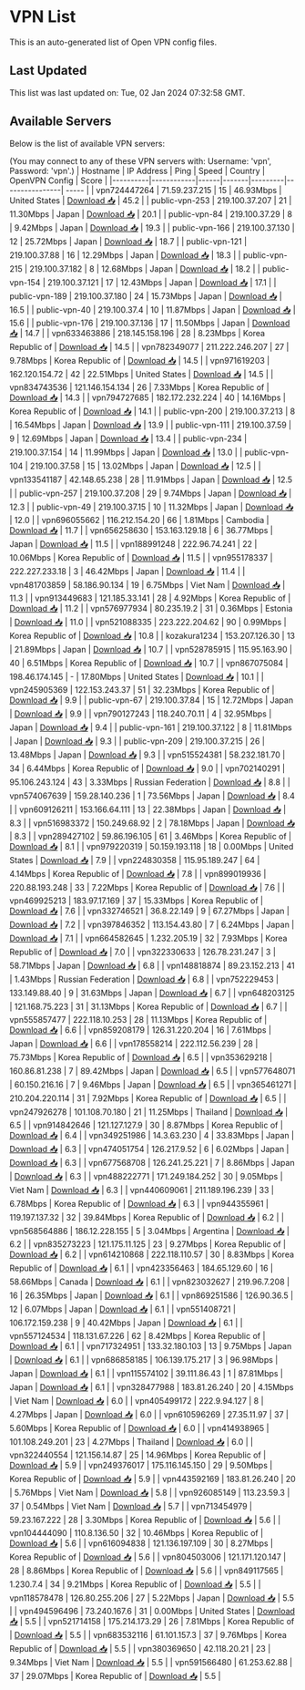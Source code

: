 # VPN List

This is an auto-generated list of Open VPN config files.

## Last Updated

This list was last updated on: Tue, 02 Jan 2024 07:32:58 GMT.

## Available Servers

Below is the list of available VPN servers:

(You may connect to any of these VPN servers with: Username: 'vpn', Password: 'vpn'.)
| Hostname | IP Address | Ping | Speed | Country | OpenVPN Config | Score |
|----------|------------|------|-------|---------|----------------| ----- |
| vpn724447264 | 71.59.237.215 | 15 | 46.93Mbps | United States | [Download 📥](./configs/server_0_US.ovpn) | 45.2 |
| public-vpn-253 | 219.100.37.207 | 21 | 11.30Mbps | Japan | [Download 📥](./configs/server_1_JP.ovpn) | 20.1 |
| public-vpn-84 | 219.100.37.29 | 8 | 9.42Mbps | Japan | [Download 📥](./configs/server_2_JP.ovpn) | 19.3 |
| public-vpn-166 | 219.100.37.130 | 12 | 25.72Mbps | Japan | [Download 📥](./configs/server_3_JP.ovpn) | 18.7 |
| public-vpn-121 | 219.100.37.88 | 16 | 12.29Mbps | Japan | [Download 📥](./configs/server_4_JP.ovpn) | 18.3 |
| public-vpn-215 | 219.100.37.182 | 8 | 12.68Mbps | Japan | [Download 📥](./configs/server_5_JP.ovpn) | 18.2 |
| public-vpn-154 | 219.100.37.121 | 17 | 12.43Mbps | Japan | [Download 📥](./configs/server_6_JP.ovpn) | 17.1 |
| public-vpn-189 | 219.100.37.180 | 24 | 15.73Mbps | Japan | [Download 📥](./configs/server_7_JP.ovpn) | 16.5 |
| public-vpn-40 | 219.100.37.4 | 10 | 11.87Mbps | Japan | [Download 📥](./configs/server_8_JP.ovpn) | 15.6 |
| public-vpn-176 | 219.100.37.136 | 17 | 11.50Mbps | Japan | [Download 📥](./configs/server_9_JP.ovpn) | 14.7 |
| vpn633463886 | 218.145.158.196 | 28 | 8.23Mbps | Korea Republic of | [Download 📥](./configs/server_10_KR.ovpn) | 14.5 |
| vpn782349077 | 211.222.246.207 | 27 | 9.78Mbps | Korea Republic of | [Download 📥](./configs/server_11_KR.ovpn) | 14.5 |
| vpn971619203 | 162.120.154.72 | 42 | 22.51Mbps | United States | [Download 📥](./configs/server_12_US.ovpn) | 14.5 |
| vpn834743536 | 121.146.154.134 | 26 | 7.33Mbps | Korea Republic of | [Download 📥](./configs/server_13_KR.ovpn) | 14.3 |
| vpn794727685 | 182.172.232.224 | 40 | 14.16Mbps | Korea Republic of | [Download 📥](./configs/server_14_KR.ovpn) | 14.1 |
| public-vpn-200 | 219.100.37.213 | 8 | 16.54Mbps | Japan | [Download 📥](./configs/server_15_JP.ovpn) | 13.9 |
| public-vpn-111 | 219.100.37.59 | 9 | 12.69Mbps | Japan | [Download 📥](./configs/server_16_JP.ovpn) | 13.4 |
| public-vpn-234 | 219.100.37.154 | 14 | 11.99Mbps | Japan | [Download 📥](./configs/server_17_JP.ovpn) | 13.0 |
| public-vpn-104 | 219.100.37.58 | 15 | 13.02Mbps | Japan | [Download 📥](./configs/server_18_JP.ovpn) | 12.5 |
| vpn133541187 | 42.148.65.238 | 28 | 11.91Mbps | Japan | [Download 📥](./configs/server_19_JP.ovpn) | 12.5 |
| public-vpn-257 | 219.100.37.208 | 29 | 9.74Mbps | Japan | [Download 📥](./configs/server_20_JP.ovpn) | 12.3 |
| public-vpn-49 | 219.100.37.15 | 10 | 11.32Mbps | Japan | [Download 📥](./configs/server_21_JP.ovpn) | 12.0 |
| vpn696055662 | 116.212.154.20 | 66 | 1.81Mbps | Cambodia | [Download 📥](./configs/server_22_KH.ovpn) | 11.7 |
| vpn656258630 | 153.163.129.18 | 6 | 36.77Mbps | Japan | [Download 📥](./configs/server_23_JP.ovpn) | 11.5 |
| vpn188991248 | 222.96.74.241 | 22 | 10.06Mbps | Korea Republic of | [Download 📥](./configs/server_24_KR.ovpn) | 11.5 |
| vpn955178337 | 222.227.233.18 | 3 | 46.42Mbps | Japan | [Download 📥](./configs/server_25_JP.ovpn) | 11.4 |
| vpn481703859 | 58.186.90.134 | 19 | 6.75Mbps | Viet Nam | [Download 📥](./configs/server_26_VN.ovpn) | 11.3 |
| vpn913449683 | 121.185.33.141 | 28 | 4.92Mbps | Korea Republic of | [Download 📥](./configs/server_27_KR.ovpn) | 11.2 |
| vpn576977934 | 80.235.19.2 | 31 | 0.36Mbps | Estonia | [Download 📥](./configs/server_28_EE.ovpn) | 11.0 |
| vpn521088335 | 223.222.204.62 | 90 | 0.99Mbps | Korea Republic of | [Download 📥](./configs/server_29_KR.ovpn) | 10.8 |
| kozakura1234 | 153.207.126.30 | 13 | 21.89Mbps | Japan | [Download 📥](./configs/server_30_JP.ovpn) | 10.7 |
| vpn528785915 | 115.95.163.90 | 40 | 6.51Mbps | Korea Republic of | [Download 📥](./configs/server_31_KR.ovpn) | 10.7 |
| vpn867075084 | 198.46.174.145 | - | 17.80Mbps | United States | [Download 📥](./configs/server_32_US.ovpn) | 10.1 |
| vpn245905369 | 122.153.243.37 | 51 | 32.23Mbps | Korea Republic of | [Download 📥](./configs/server_33_KR.ovpn) | 9.9 |
| public-vpn-67 | 219.100.37.84 | 15 | 12.72Mbps | Japan | [Download 📥](./configs/server_34_JP.ovpn) | 9.9 |
| vpn790127243 | 118.240.70.11 | 4 | 32.95Mbps | Japan | [Download 📥](./configs/server_35_JP.ovpn) | 9.4 |
| public-vpn-161 | 219.100.37.122 | 8 | 11.81Mbps | Japan | [Download 📥](./configs/server_36_JP.ovpn) | 9.3 |
| public-vpn-209 | 219.100.37.215 | 26 | 13.48Mbps | Japan | [Download 📥](./configs/server_37_JP.ovpn) | 9.3 |
| vpn515524381 | 58.232.181.70 | 34 | 6.44Mbps | Korea Republic of | [Download 📥](./configs/server_38_KR.ovpn) | 9.0 |
| vpn702140291 | 95.106.243.124 | 43 | 3.33Mbps | Russian Federation | [Download 📥](./configs/server_39_RU.ovpn) | 8.8 |
| vpn574067639 | 159.28.140.236 | 1 | 73.56Mbps | Japan | [Download 📥](./configs/server_40_JP.ovpn) | 8.4 |
| vpn609126211 | 153.166.64.111 | 13 | 22.38Mbps | Japan | [Download 📥](./configs/server_41_JP.ovpn) | 8.3 |
| vpn516983372 | 150.249.68.92 | 2 | 78.18Mbps | Japan | [Download 📥](./configs/server_42_JP.ovpn) | 8.3 |
| vpn289427102 | 59.86.196.105 | 61 | 3.46Mbps | Korea Republic of | [Download 📥](./configs/server_43_KR.ovpn) | 8.1 |
| vpn979220319 | 50.159.193.118 | 18 | 0.00Mbps | United States | [Download 📥](./configs/server_44_US.ovpn) | 7.9 |
| vpn224830358 | 115.95.189.247 | 64 | 4.14Mbps | Korea Republic of | [Download 📥](./configs/server_45_KR.ovpn) | 7.8 |
| vpn899019936 | 220.88.193.248 | 33 | 7.22Mbps | Korea Republic of | [Download 📥](./configs/server_46_KR.ovpn) | 7.6 |
| vpn469925213 | 183.97.17.169 | 37 | 15.33Mbps | Korea Republic of | [Download 📥](./configs/server_47_KR.ovpn) | 7.6 |
| vpn332746521 | 36.8.22.149 | 9 | 67.27Mbps | Japan | [Download 📥](./configs/server_48_JP.ovpn) | 7.2 |
| vpn397846352 | 113.154.43.80 | 7 | 6.24Mbps | Japan | [Download 📥](./configs/server_49_JP.ovpn) | 7.1 |
| vpn664582645 | 1.232.205.19 | 32 | 7.93Mbps | Korea Republic of | [Download 📥](./configs/server_50_KR.ovpn) | 7.0 |
| vpn322330633 | 126.78.231.247 | 3 | 58.71Mbps | Japan | [Download 📥](./configs/server_51_JP.ovpn) | 6.8 |
| vpn148818874 | 89.23.152.213 | 41 | 1.43Mbps | Russian Federation | [Download 📥](./configs/server_52_RU.ovpn) | 6.8 |
| vpn752229453 | 133.149.88.40 | 9 | 31.63Mbps | Japan | [Download 📥](./configs/server_53_JP.ovpn) | 6.7 |
| vpn648203125 | 121.168.75.223 | 31 | 31.13Mbps | Korea Republic of | [Download 📥](./configs/server_54_KR.ovpn) | 6.7 |
| vpn555857477 | 222.118.10.253 | 28 | 11.13Mbps | Korea Republic of | [Download 📥](./configs/server_55_KR.ovpn) | 6.6 |
| vpn859208179 | 126.31.220.204 | 16 | 7.61Mbps | Japan | [Download 📥](./configs/server_56_JP.ovpn) | 6.6 |
| vpn178558214 | 222.112.56.239 | 28 | 75.73Mbps | Korea Republic of | [Download 📥](./configs/server_57_KR.ovpn) | 6.5 |
| vpn353629218 | 160.86.81.238 | 7 | 89.42Mbps | Japan | [Download 📥](./configs/server_58_JP.ovpn) | 6.5 |
| vpn577648071 | 60.150.216.16 | 7 | 9.46Mbps | Japan | [Download 📥](./configs/server_59_JP.ovpn) | 6.5 |
| vpn365461271 | 210.204.220.114 | 31 | 7.92Mbps | Korea Republic of | [Download 📥](./configs/server_60_KR.ovpn) | 6.5 |
| vpn247926278 | 101.108.70.180 | 21 | 11.25Mbps | Thailand | [Download 📥](./configs/server_61_TH.ovpn) | 6.5 |
| vpn914842646 | 121.127.127.9 | 30 | 8.87Mbps | Korea Republic of | [Download 📥](./configs/server_62_KR.ovpn) | 6.4 |
| vpn349251986 | 14.3.63.230 | 4 | 33.83Mbps | Japan | [Download 📥](./configs/server_63_JP.ovpn) | 6.3 |
| vpn474051754 | 126.217.9.52 | 6 | 6.02Mbps | Japan | [Download 📥](./configs/server_64_JP.ovpn) | 6.3 |
| vpn677568708 | 126.241.25.221 | 7 | 8.86Mbps | Japan | [Download 📥](./configs/server_65_JP.ovpn) | 6.3 |
| vpn488222771 | 171.249.184.252 | 30 | 9.05Mbps | Viet Nam | [Download 📥](./configs/server_66_VN.ovpn) | 6.3 |
| vpn440609061 | 211.189.196.239 | 33 | 6.78Mbps | Korea Republic of | [Download 📥](./configs/server_67_KR.ovpn) | 6.3 |
| vpn944355961 | 119.197.137.32 | 32 | 39.84Mbps | Korea Republic of | [Download 📥](./configs/server_68_KR.ovpn) | 6.2 |
| vpn568564886 | 186.12.228.155 | 5 | 3.04Mbps | Argentina | [Download 📥](./configs/server_69_AR.ovpn) | 6.2 |
| vpn835273223 | 121.175.11.125 | 23 | 9.27Mbps | Korea Republic of | [Download 📥](./configs/server_70_KR.ovpn) | 6.2 |
| vpn614210868 | 222.118.110.57 | 30 | 8.83Mbps | Korea Republic of | [Download 📥](./configs/server_71_KR.ovpn) | 6.1 |
| vpn423356463 | 184.65.129.60 | 16 | 58.66Mbps | Canada | [Download 📥](./configs/server_72_CA.ovpn) | 6.1 |
| vpn823032627 | 219.96.7.208 | 16 | 26.35Mbps | Japan | [Download 📥](./configs/server_73_JP.ovpn) | 6.1 |
| vpn869251586 | 126.90.36.5 | 12 | 6.07Mbps | Japan | [Download 📥](./configs/server_74_JP.ovpn) | 6.1 |
| vpn551408721 | 106.172.159.238 | 9 | 40.42Mbps | Japan | [Download 📥](./configs/server_75_JP.ovpn) | 6.1 |
| vpn557124534 | 118.131.67.226 | 62 | 8.42Mbps | Korea Republic of | [Download 📥](./configs/server_76_KR.ovpn) | 6.1 |
| vpn717324951 | 133.32.180.103 | 13 | 9.75Mbps | Japan | [Download 📥](./configs/server_77_JP.ovpn) | 6.1 |
| vpn686858185 | 106.139.175.217 | 3 | 96.98Mbps | Japan | [Download 📥](./configs/server_78_JP.ovpn) | 6.1 |
| vpn115574102 | 39.111.86.43 | 1 | 87.81Mbps | Japan | [Download 📥](./configs/server_79_JP.ovpn) | 6.1 |
| vpn328477988 | 183.81.26.240 | 20 | 4.15Mbps | Viet Nam | [Download 📥](./configs/server_80_VN.ovpn) | 6.0 |
| vpn405499172 | 222.9.94.127 | 8 | 4.27Mbps | Japan | [Download 📥](./configs/server_81_JP.ovpn) | 6.0 |
| vpn610596269 | 27.35.11.97 | 37 | 5.60Mbps | Korea Republic of | [Download 📥](./configs/server_82_KR.ovpn) | 6.0 |
| vpn414938965 | 101.108.249.201 | 23 | 4.27Mbps | Thailand | [Download 📥](./configs/server_83_TH.ovpn) | 6.0 |
| vpn322440554 | 121.156.14.87 | 25 | 14.96Mbps | Korea Republic of | [Download 📥](./configs/server_84_KR.ovpn) | 5.9 |
| vpn249376017 | 175.116.145.150 | 29 | 9.50Mbps | Korea Republic of | [Download 📥](./configs/server_85_KR.ovpn) | 5.9 |
| vpn443592169 | 183.81.26.240 | 20 | 5.76Mbps | Viet Nam | [Download 📥](./configs/server_86_VN.ovpn) | 5.8 |
| vpn926085149 | 113.23.59.3 | 37 | 0.54Mbps | Viet Nam | [Download 📥](./configs/server_87_VN.ovpn) | 5.7 |
| vpn713454979 | 59.23.167.222 | 28 | 3.30Mbps | Korea Republic of | [Download 📥](./configs/server_88_KR.ovpn) | 5.6 |
| vpn104444090 | 110.8.136.50 | 32 | 10.46Mbps | Korea Republic of | [Download 📥](./configs/server_89_KR.ovpn) | 5.6 |
| vpn616094838 | 121.136.197.109 | 30 | 8.27Mbps | Korea Republic of | [Download 📥](./configs/server_90_KR.ovpn) | 5.6 |
| vpn804503006 | 121.171.120.147 | 28 | 8.86Mbps | Korea Republic of | [Download 📥](./configs/server_91_KR.ovpn) | 5.6 |
| vpn849117565 | 1.230.7.4 | 34 | 9.21Mbps | Korea Republic of | [Download 📥](./configs/server_92_KR.ovpn) | 5.5 |
| vpn118578478 | 126.80.255.206 | 27 | 5.22Mbps | Japan | [Download 📥](./configs/server_93_JP.ovpn) | 5.5 |
| vpn494596496 | 73.240.167.6 | 31 | 0.00Mbps | United States | [Download 📥](./configs/server_94_US.ovpn) | 5.5 |
| vpn521714158 | 175.214.173.29 | 26 | 7.81Mbps | Korea Republic of | [Download 📥](./configs/server_95_KR.ovpn) | 5.5 |
| vpn683532116 | 61.101.157.3 | 37 | 9.76Mbps | Korea Republic of | [Download 📥](./configs/server_96_KR.ovpn) | 5.5 |
| vpn380369650 | 42.118.20.21 | 23 | 9.34Mbps | Viet Nam | [Download 📥](./configs/server_97_VN.ovpn) | 5.5 |
| vpn591566480 | 61.253.62.88 | 37 | 29.07Mbps | Korea Republic of | [Download 📥](./configs/server_98_KR.ovpn) | 5.5 |
